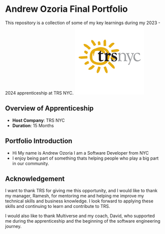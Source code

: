 # Andrew Ozoria Final Portfolio

This repository is a collection of some of my key learnings during my 2023 - 2024 apprenticeship at TRS NYC.
<img src="/Images/TRSLogo.png" alt="TRS Logo" />

## Overview of Apprenticeship

- **Host Company**: TRS NYC
- **Duration**: 15 Months

## Portfolio Introduction

- Hi My name is Andrew Ozoria I am a Software Developer from NYC
- I enjoy being part of something thats helping people who play a big part in our community.

## Acknowledgement

I want to thank TRS for giving me this opportunity, and I would like to thank my manager, Ramesh, for mentoring me and helping me improve my technical skills and business knowledge. I look forward to applying these skills and continuing to learn and contribute to TRS.

I would also like to thank Multiverse and my coach, David, who supported me during the apprenticeship and the beginning of the software engineering journey.
